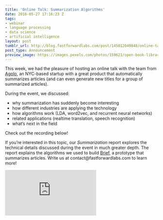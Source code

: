 ```yaml
---
title: 'Online Talk: Summarization Algorithms'
date: 2016-05-27 17:16:23 Z
tags:
- webinar
- language processing
- data science
- artificial intelligence
layout: post
tumblr_url: http://blog.fastforwardlabs.com/post/145012049848/online-talk-summarization-algorithms
post_type: Announcement
preview_image: https://images.pexels.com/photos/159621/open-book-library-education-read-159621.jpeg?w=1260&h=750&auto=compress&cs=tinysrgb
---
```


<p>This week, we had the pleasure of hosting an online talk with the team from <a href="http://www.agolo.com">Agolo</a>, an NYC-based startup with a great product that automatically summarizes articles (and can even generate new titles for a group of summarized articles). </p><p>During the event, we discussed:</p><ul><li>why summarization has suddenly become interesting<br/></li><li>how different industries are applying the technology</li><li>how algorithms work (LDA, word2vec, and recurrent neural networks)</li><li>related applications (realtime translation, speech recognition)</li><li>what’s next in the field</li></ul><p>Check out the recording below!</p><p>If you’re interested in this topic, our <i>Summarization </i>report explores the technical details discussed during the event in much greater depth. The report explains the algorithms we used to build <a href="http://www.fastforwardlabs.com/brief/">Brief</a>, a prototype that summarizes articles. Write us at contact@fastforwardlabs.com to learn more!</p>


<div class="video-holder">
  <iframe src="https://www.youtube.com/embed/RmjPtbW-Qhw?feature=oembed&amp;enablejsapi=1&amp;origin=https://safe.txmblr.com&amp;wmode=opaque" frameborder="0" allowfullscreen=""></iframe>
</div>
